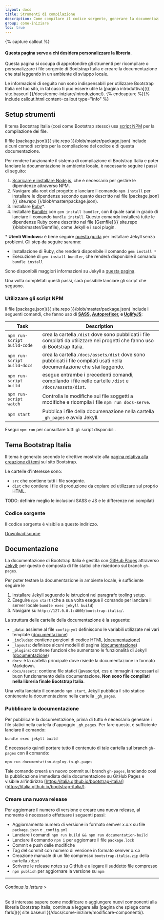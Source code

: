 ```yaml
---
layout: docs
title: Strumenti di compilazione
description: Come compilare il codice sorgente, generare la documentazione, ed altro.
group: come-iniziare
toc: true
---
```


{% capture callout %}
#### Questa pagina serve a chi desidera personalizzare la libreria.

Questa pagina si occupa di approfondire gli strumenti per ricompilare o personalizzare i file sorgente di Bootstrap Italia
e creare la documentazione che stai leggendo in un ambiente di svluppo locale.

Le informazioni di seguito non sono indispensabili per utilizzare Bootstrap Italia nel tuo sito, in tal caso ti può essere
utile la [pagina introduttiva]({{ site.baseurl }}/docs/come-iniziare/introduzione/).
{% endcapture %}{% include callout.html content=callout type="info" %}

## Setup strumenti

Il tema Bootstrap Italia (così come Bootstrap stesso) usa [script NPM](https://docs.npmjs.com/misc/scripts) per la
compilazione dei file.

Il file [package.json]({{ site.repo }}/blob/master/package.json) include
alcuni comodi scripts per la compilazione del codice e di questa documentazione.

Per rendere funzionante il sistema di compilazione di Bootstrap Italia e poter lanciare la documentazione in ambiente locale,
è necessario seguire i passi di seguito:

1. [Scaricare e installare Node.js](https://nodejs.org/download/), che è necessario per gestire le dipendenze attraverso NPM.
2. Navigare alla root del progetto e lanciare il comando `npm install` per installare le dipendenze secondo quanto
descritto nel file [package.json]({{ site.repo }}/blob/master/package.json).
3. Installare [Ruby][install-ruby]*.
4. Installare [Bundler][gembundler] con `gem install bundler`, con il quale sarai in grado di lanciare
il comando `bundle install`. Questo comando installerà tutte le dipendenze Ruby come descritto nel file
[Gemfile]({{ site.repo }}blob/master/Gemfile), come Jekyll e i suoi plugin.

\* **Utenti Windows:** è bene seguire [questa guida][jekyll-windows] per installare Jekyll senza problemi. Gli step da
seguire saranno:
- Installazione di Ruby, che renderà disponibile il comando `gem install *`
- Esecuzione di `gem install bundler`, che renderà disponibile il comando `bundle install`
  
Sono disponibili maggiori informazioni su Jekyll a [questa pagina][jekyll].

Una volta completati questi passi, sarà possibile lanciare gli script che seguono.

### Utilizzare gli script NPM

Il file [package.json]({{ site.repo }}/blob/master/package.json) include i seguenti comandi, che
fanno uso di  **[SASS][sass], [Autoprefixer][autoprefixer], e [UglifyJS][uglify]**:

| Task | Description |
| --- | --- |
| `npm run-script build-code` | crea la cartella `/dist` dove sono pubblicati i file compilati da utilizzare nei progetti che fanno uso di Bootstrap Italia. |
| `npm run-script build-docs` | crea la cartella `/docs/assets/dist` dove sono pubblicati i file compilati usati nella documentazione che stai leggendo. |
| `npm run-script build` | esegue entrambe i precedenti comandi, compilando i file nelle cartelle `/dist` e `/docs/assets/dist`. |
| `npm run-script watch` | Controlla le modifiche sui file soggetti a modifiche e ricompila i file `npm run docs-serve`. |
| `npm start` | Pubblica i file della documenazione nella cartella `_gh_pages` e avvia Jekyll. |

Esegui `npm run` per consultare tutti gli script disponibili.

## Tema Bootstrap Italia

Il tema è generato secondo le direttive mostrate alla [pagina relativa alla creazione di temi][bootstrap-themes] sul sito Bootstrap.

Le cartelle d'interesse sono:

- `src` che contiene tutti i file sorgente.
- `dist` che contiene i file di produzione da copiare ed utilizzare sul proprio HTML.

<div class="alert alert-warning" role="alert">
  TODO: definire meglio le inclusioni SASS e JS e le differenze nei compilati
</div>

### Codice sorgente

Il codice sorgente è visibile a questo indirizzo.

<a href="{{ site.repo }}tree/master/{{ site.download.source }}" class="btn btn-primary">Download source</a>

## Documentazione

La documentazione di Bootstrap Italia è gestita con [GitHub Pages](https://pages.github.com/) attraverso [Jekyll][jekyll];
per questo è composta di file statici che risiedono sul branch `gh-pages`.

Per poter testare la documentazione in ambiente locale, è sufficiente seguire le 

1. Installare Jekyll seguendo le istruzioni nel paragrafo [tooling setup](#tooling-setup).
2. Eseguire `npm start` (che a sua volta esegue il comando per lanciare il server locale `bundle exec jekyll build`)
3. Navigare su `http://127.0.0.1:4000/bootstrap-italia/`.

La struttura delle cartelle della documentazione è la seguente:

- `_data`: assieme al file `config-yml` definiscono le variabili utilizzate nei vari template ([documentazione][jekyll-data])
- `_includes`: contiene porzioni di codice HTML ([documentazione][jekyll-includes])
- `_layouts`: definisce alcuni modelli di pagina ([documentazione][jekyll-themes])
- `_plugins`: contiene funzioni che aumentano le funzionalità di Jekyll ([documentazione][jekyll-plugins])
- `docs`: è la cartella principale dove risiede la documentazione in formato Markdown.
- `docs/assets`: contiene file statici (javascript, css e immagini) necessari al buon funzionamento della documentazione. **Non sono file compilati nella libreria finale Bootstrap Italia**.

Una volta lanciato il comando `npm start`, Jekyll pubblica il sito statico contenente la documentazione nella cartella `_gh_pages`.

### Pubblicare la documentazione

Per pubblicare la documentazione, prima di tutto è necessario generare i file statici nella cartella d'appoggio `_gh_pages`.
Per fare questo, è sufficiente lanciare il comando:

`bundle exec jekyll build`

È necessario quindi portare tutto il contenuto di tale cartella sul branch `gh-pages` con il comando:

`npm run documentation-deploy-to-gh-pages`

Tale comando creerà un nuovo commit sul branch `gh-pages`, lanciando così la pubblicazione immediata della documentazione
su GitHub Pages e visibile all'indirizzo [https://italia.github.io/bootstrap-italia/](https://italia.github.io/bootstrap-italia/).

[bootstrap-themes]: https://getbootstrap.com/docs/4.0/getting-started/theming/
[autoprefixer]: https://github.com/postcss/autoprefixer
[uglify]: https://github.com/mishoo/UglifyJS2
[sass]: http://sass-lang.com/
[install-ruby]: https://www.ruby-lang.org/en/documentation/installation/
[gembundler]: https://bundler.io/
[jekyll]: https://jekyllrb.com/docs/home/
[jekyll-windows]: https://jekyllrb.com/docs/windows/#installation-via-rubyinstaller
[jekyll-data]: https://jekyllrb.com/docs/datafiles/
[jekyll-includes]: https://jekyllrb.com/docs/includes/
[jekyll-themes]: https://jekyllrb.com/docs/themes/
[jekyll-plugins]: https://jekyllrb.com/docs/plugins/

### Creare una nuova release

Per aggiornare il numero di versione e creare una nuova release, al momento è necessario effettuare i seguenti passi:

* Aggiornamento numero di versione in formato semver x.x.x su file `package.json` e `_config.yml`
* Lanciare i comandi `npm run build && npm run documentation-build`
* Lanciare il comando `npm i` per aggiornare il file `package.lock`
* Commit e push delle modifiche
* Tag del commit con numero di versione in formato semver x.x.x
* Creazione manuale di un file compresso `bootstrap-italia.zip` della cartella `/dist`
* Scrivere le release notes su GitHub e allegare il suddetto file compresso
* `npm publish` per aggiornare la versione su `npm`

---

###### Continua la lettura >

Se ti interessa sapere come modificare o aggiungere nuovi componenti alla libreria Bootstrap Italia,
continua a leggere alla [pagina che spiega come farlo]({{ site.baseurl }}/docs/come-iniziare/modificare-componenti/).

